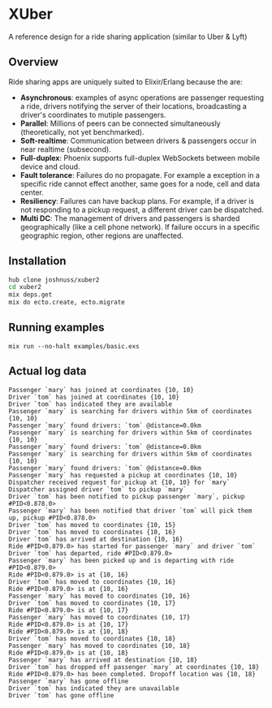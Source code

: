 # XUber

A reference design for a ride sharing application (similar to Uber & Lyft)

## Overview

Ride sharing apps are uniquely suited to Elixir/Erlang because the are:

- **Asynchronous**: examples of async operations are passenger requesting a ride, drivers notifying the server of their locations, broadcasting a driver's coordinates to mutiple passengers.
- **Parallel**: Millions of peers can be connected simultaneously (theoretically, not yet benchmarked).
- **Soft-realtime**: Communication between drivers & passengers occur in near realtime (subsecond).
- **Full-duplex**: Phoenix supports full-duplex WebSockets between mobile device and cloud.
- **Fault tolerance**: Failures do no propagate. For example a exception in a specific ride cannot effect another, same goes for a node, cell and data center.
- **Resiliency**: Failures can have backup plans. For example, if a driver is not responding to a pickup request, a different driver can be dispatched.
- **Multi DC**: The management of drivers and passengers is sharded geographically (like a cell phone network). If failure occurs in a specific geographic region, other regions are unaffected.

## Installation

```bash
hub clone joshnuss/xuber2
cd xuber2
mix deps.get
mix do ecto.create, ecto.migrate
```

## Running examples

```
mix run --no-halt examples/basic.exs
```

## Actual log data

```
Passenger `mary` has joined at coordinates {10, 10}
Driver `tom` has joined at coordinates {10, 10}
Driver `tom` has indicated they are available
Passenger `mary` is searching for drivers within 5km of coordinates {10, 10}
Passenger `mary` found drivers: `tom` @distance=0.0km
Passenger `mary` is searching for drivers within 5km of coordinates {10, 10}
Passenger `mary` found drivers: `tom` @distance=0.0km
Passenger `mary` is searching for drivers within 5km of coordinates {10, 10}
Passenger `mary` found drivers: `tom` @distance=0.0km
Passenger `mary` has requested a pickup at coordinates {10, 10}
Dispatcher received request for pickup at {10, 10} for `mary`
Dispatcher assigned driver `tom` to pickup `mary`
Driver `tom` has been notified to pickup passenger `mary`, pickup #PID<0.878.0>
Passenger `mary` has been notified that driver `tom` will pick them up, pickup #PID<0.878.0>
Driver `tom` has moved to coordinates {10, 15}
Driver `tom` has moved to coordinates {10, 16}
Driver `tom` has arrived at destination {10, 16}
Ride #PID<0.879.0> has started for passenger `mary` and driver `tom`
Driver `tom` has departed, ride #PID<0.879.0>
Passenger `mary` has been picked up and is departing with ride #PID<0.879.0>
Ride #PID<0.879.0> is at {10, 16}
Driver `tom` has moved to coordinates {10, 16}
Ride #PID<0.879.0> is at {10, 16}
Passenger `mary` has moved to coordinates {10, 16}
Driver `tom` has moved to coordinates {10, 17}
Ride #PID<0.879.0> is at {10, 17}
Passenger `mary` has moved to coordinates {10, 17}
Ride #PID<0.879.0> is at {10, 17}
Ride #PID<0.879.0> is at {10, 18}
Driver `tom` has moved to coordinates {10, 18}
Passenger `mary` has moved to coordinates {10, 18}
Ride #PID<0.879.0> is at {10, 18}
Passenger `mary` has arrived at destination {10, 18}
Driver `tom` has dropped off passenger `mary` at coordinates {10, 18}
Ride #PID<0.879.0> has been completed. Dropoff location was {10, 18}
Passenger `mary` has gone offline
Driver `tom` has indicated they are unavailable
Driver `tom` has gone offline
```
